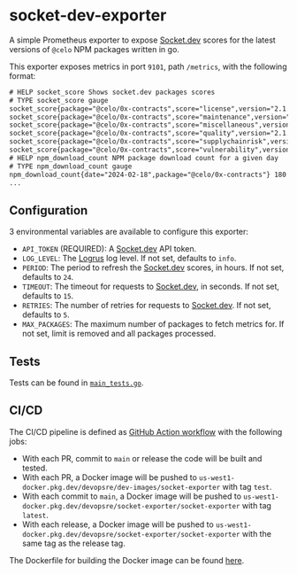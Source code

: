# socket-dev-exporter

A simple Prometheus exporter to expose [Socket.dev](https://socket.dev/) scores for the latest versions of `@celo` NPM packages written in go.

This exporter exposes metrics in port `9101`, path `/metrics`, with the following format:

```txt
# HELP socket_score Shows socket.dev packages scores
# TYPE socket_score gauge
socket_score{package="@celo/0x-contracts",score="license",version="2.1.2-0.0"} 0.8629757195290285
socket_score{package="@celo/0x-contracts",score="maintenance",version="2.1.2-0.0"} 0.6968453019359488
socket_score{package="@celo/0x-contracts",score="miscellaneous",version="2.1.2-0.0"} 0
socket_score{package="@celo/0x-contracts",score="quality",version="2.1.2-0.0"} 0.6410426253533731
socket_score{package="@celo/0x-contracts",score="supplychainrisk",version="2.1.2-0.0"} 0.39592272547306173
socket_score{package="@celo/0x-contracts",score="vulnerability",version="2.1.2-0.0"} 0.25
# HELP npm_download_count NPM package download count for a given day
# TYPE npm_download_count gauge
npm_download_count{date="2024-02-18",package="@celo/0x-contracts"} 180
...
```

## Configuration

3 environmental variables are available to configure this exporter:

- `API_TOKEN` (REQUIRED): A [Socket.dev](https://socket.dev/) API token.
- `LOG_LEVEL`: The [Logrus](https://github.com/sirupsen/logrus) log level. If not set, defaults to `info`.
- `PERIOD`: The period to refresh the [Socket.dev](https://socket.dev/) scores, in hours. If not set, defaults to `24`.
- `TIMEOUT`: The timeout for requests to [Socket.dev](https://socket.dev/), in seconds. If not set, defaults to `15`.
- `RETRIES`: The number of retries for requests to [Socket.dev](https://socket.dev/). If not set, defaults to `5`.
- `MAX_PACKAGES`: The maximum number of packages to fetch metrics for. If not set, limit is removed and all packages processed.

## Tests

Tests can be found in [`main_tests.go`](./main_test.go).

## CI/CD

The CI/CD pipeline is defined as [GitHub Action workflow](.github/workflows/ci-cd.yaml) with the following jobs:

- With each PR, commit to `main` or release the code will be built and tested.
- With each PR, a Docker image will be pushed to `us-west1-docker.pkg.dev/devopsre/dev-images/socket-exporter` with tag `test`.
- With each commit to `main`, a Docker image will be pushed to `us-west1-docker.pkg.dev/devopsre/socket-exporter/socket-exporter` with tag `latest`.
- With each release, a Docker image will be pushed to `us-west1-docker.pkg.dev/devopsre/socket-exporter/socket-exporter` with the same tag as the release tag.

The Dockerfile for building the Docker image can be found [here](./Dockerfile).
